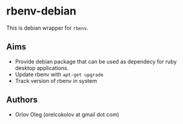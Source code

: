 # rbenv-debian

This is debian wrapper for `rbenv`. 

## Aims

* Provide debian package that can be used as dependecy for ruby desktop applications.
* Update rbenv with `apt-get upgrade`
* Track version of rbenv in system

## Authors

* Orlov Oleg (orelcokolov at gmail dot com)
